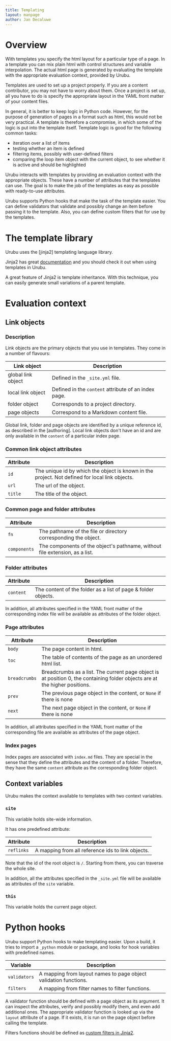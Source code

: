 ```yaml
---
title: Templating 
layout: manpage 
author: Jan Decaluwe
---
```


Overview
========

With templates you specify the html layout for a particular type of a page.  In
a template you can mix plain html with control structures and variable
interpolation. The actual html page is generated by evaluating the template
with the appropriate evaluation context, provided by Urubu.

Templates are used to set up a project properly. If you are a content
contributor, you may not have to worry about them.  Once a project is set up,
all you have to do is specify the appropriate layout in the YAML front matter
of your content files.

In general, it is better to keep logic in Python code.  However, for the
purpose of generation of pages in a format such as html, this would not be very
practical.  A template is therefore a compromise, in which some of the logic is
put into the template itself. Template logic is good for the following common
tasks:

* iteration over a list of items
* testing whether an item is defined
* filtering items, possibly with user-defined filters 
* comparing the loop item object with the current object, to see whether it is active
and should be highlighted

Urubu interacts with templates by providing an evaluation context with the
appropriate objects. These have a number of attributes that the templates can
use. The goal is to make the job of the templates as easy as possible with
ready-to-use attributes. 

Urubu supports Python hooks that make the task of the template easier.
You can define validators that validate and possibly change an
item before passing it to the template. Also, you can define custom filters
that for use by the templates.

The template library
====================

Urubu uses the [jinja2] templating language library.

Jinja2 has great [documentation][jinja2_docs] and you should
check it out when using templates in Urubu.

[jinja2_docs]: http://jinja2.pocoo.org/docs

A great feature of Jinja2 is template inheritance. With this technique,
you can easily generate small variations of a parent template.

Evaluation context
==================

Link objects
------------

### Description

Link objects are the primary objects that you use in templates. 
They come in a number of flavours: 

Link object        | Description
-------------------|---------------
global link object | Defined in the `_site.yml` file.
local link object  | Defined in the `content` attribute of an index page.
folder object      | Corresponds to a project directory.
page objects       | Correspond to a Markdown content file.

Global link, folder and page objects are identified by a
unique reference id, as described in the [authoring].
Local link objects don't have an id and are only
available in the `content` of a particular index page.

### Common link object attributes

Attribute      | Description 
---------------|---------------------------
`id`           | The unique id by which the object is known in the project. Not defined for local link objects.
`url`          | The url of the object. 
`title`        | The title of the object.

### Common page and folder attributes 

Attribute      | Description 
---------------|---------------------------
`fn`           | The pathname of the file or directory corresponding the object. 
`components`   | The components of the object's pathname, without file extension, as a list.

### Folder attributes

Attribute      | Description 
---------------|---------------------------
`content`      | The content of the folder as a list of page & folder objects.

In addition, all attributes specified in the YAML front matter
of the corresponding index file will be available as attributes of
the folder object.

### Page attributes

Attribute      | Description 
---------------|---------------------------
`body`         | The page content in html.
`toc`          | The table of contents of the page as an unordered html list.
`breadcrumbs`  | Breadcrumbs as a list. The current page object is at position 0, the containing folder objects are at the higher positions.
`prev`         | The previous page object in the content, or `None` if there is none
`next`         | The next page object in the content, or `None` if there is none

In addition, all attributes specified in the YAML front matter
of the corresponding file are available as attributes of
the page object.

### Index pages

Index pages are associated with `index.md` files. They are special in the sense
that they define the attributes and the content of a folder. Therefore, they
have the same `content` attribute as the corresponding folder object.

Context variables
-----------------

Urubu makes the context available to templates with
two context variables.

### `site` 

This variable holds site-wide information.

It has one predefined attribute:

Attribute      | Description 
---------------|---------------------------
`reflinks`     | A mapping from all reference ids to link objects.

Note that the id of the root object is `/`. Starting from there,
you can traverse the whole site.

In addition, all the attributes specified in the `_site.yml` file
will be available as attributes of the `site` variable.

### `this`

This variable holds the current page object.

Python hooks
============

Urubu support Python hooks to make templating easier. Upon
a build, it tries to import a `_python` module or package,
and looks for hook variables with predefined names. 

Variable              | Description
----------------------|-------------
`validators`          | A mapping from layout names to page object validation functions.
`filters`             | A mapping from filter names to filter functions.

A validator function should be defined with a page object as its argument. It
can inspect the attributes, verify and possibly modify them, and even add
additional ones. The appropriate validator function is looked up via the
`layout` attribute of a page. If it exists, it is run on the page object before
calling the template. 

Filters functions should be defined as [custom filters in
Jinja2][jinja2_filters].

[jinja2_filters]: http://jinja.pocoo.org/docs/api/#custom-filters



